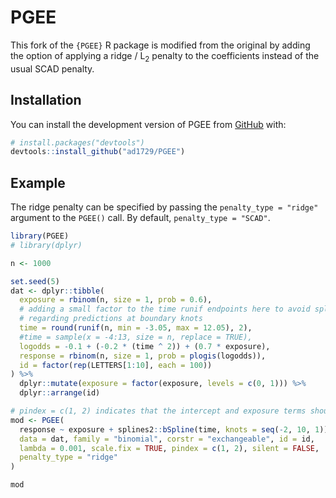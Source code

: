
# PGEE

<!-- badges: start -->
<!-- badges: end -->

This fork of the `{PGEE}` R package is modified from the original by adding the option of applying a ridge / $\text{L}_2$ penalty to the coefficients instead of the usual SCAD penalty.

## Installation

You can install the development version of PGEE from [GitHub](https://github.com/) with:

``` r
# install.packages("devtools")
devtools::install_github("ad1729/PGEE")
```

## Example

The ridge penalty can be specified by passing the `penalty_type = "ridge"` argument to the `PGEE()` call. By default, `penalty_type = "SCAD"`.

``` r
library(PGEE)
# library(dplyr)

n <- 1000

set.seed(5)
dat <- dplyr::tibble(
  exposure = rbinom(n, size = 1, prob = 0.6),
  # adding a small factor to the time runif endpoints here to avoid spline warnings 
  # regarding predictions at boundary knots
  time = round(runif(n, min = -3.05, max = 12.05), 2), 
  #time = sample(x = -4:13, size = n, replace = TRUE),
  logodds = -0.1 + (-0.2 * (time ^ 2)) + (0.7 * exposure),
  response = rbinom(n, size = 1, prob = plogis(logodds)), 
  id = factor(rep(LETTERS[1:10], each = 100))
) %>% 
  dplyr::mutate(exposure = factor(exposure, levels = c(0, 1))) %>% 
  dplyr::arrange(id)

# pindex = c(1, 2) indicates that the intercept and exposure terms should not be penalized
mod <- PGEE(
  response ~ exposure + splines2::bSpline(time, knots = seq(-2, 10, 1)),
  data = dat, family = "binomial", corstr = "exchangeable", id = id, 
  lambda = 0.001, scale.fix = TRUE, pindex = c(1, 2), silent = FALSE, 
  penalty_type = "ridge"
)

mod
```

